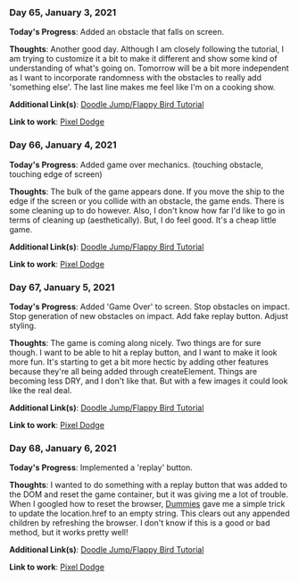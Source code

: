 ### Day 65, January 3, 2021

**Today's Progress**: Added an obstacle that falls on screen.

**Thoughts**: Another good day. Although I am closely following the tutorial, I am trying to customize it a bit to make it different and show some kind of understanding of what's going on. Tomorrow will be a bit more independent as I want to incorporate randomness with the obstacles to really add 'something else'. The last line makes me feel like I'm on a cooking show.

**Additional Link(s)**: [Doodle Jump/Flappy Bird Tutorial](https://www.youtube.com/watch?v=8xPsg6yv7TU)

**Link to work**: [Pixel Dodge](https://github.com/jdemarc/pixel-dodge)

### Day 66, January 4, 2021

**Today's Progress**: Added game over mechanics. (touching obstacle, touching edge of screen)

**Thoughts**: The bulk of the game appears done. If you move the ship to the edge if the screen or you collide with an obstacle, the game ends. There is some cleaning up to do however. Also, I don't know how far I'd like to go in terms of cleaning up (aesthetically). But, I do feel good. It's a cheap little game.

**Additional Link(s)**: [Doodle Jump/Flappy Bird Tutorial](https://www.youtube.com/watch?v=8xPsg6yv7TU)

**Link to work**: [Pixel Dodge](https://github.com/jdemarc/pixel-dodge)

### Day 67, January 5, 2021

**Today's Progress**: Added 'Game Over' to screen. Stop obstacles on impact. Stop generation of new obstacles on impact. Add fake replay button. Adjust styling.

**Thoughts**: The game is coming along nicely. Two things are for sure though. I want to be able to hit a replay button, and I want to make it look more fun. It's starting to get a bit more hectic by adding other features because they're all being added through createElement. Things are becoming less DRY, and I don't like that. But with a few images it could look like the real deal.

**Additional Link(s)**: [Doodle Jump/Flappy Bird Tutorial](https://www.youtube.com/watch?v=8xPsg6yv7TU)

**Link to work**: [Pixel Dodge](https://github.com/jdemarc/pixel-dodge)

### Day 68, January 6, 2021

**Today's Progress**: Implemented a 'replay' button.

**Thoughts**: I wanted to do something with a replay button that was added to the DOM and reset the game container, but it was giving me a lot of trouble. When I googled how to reset the browser, [Dummies](https://www.dummies.com/programming/programming-games/how-to-reset-your-html5-game/) gave me a simple trick to update the location.href to an empty string. This clears out any appended children by refreshing the browser. I don't know if this is a good or bad method, but it works pretty well!

**Additional Link(s)**: [Doodle Jump/Flappy Bird Tutorial](https://www.youtube.com/watch?v=8xPsg6yv7TU)

**Link to work**: [Pixel Dodge](https://github.com/jdemarc/pixel-dodge)